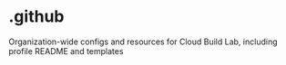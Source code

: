 # .github

Organization-wide configs and resources for Cloud Build Lab, including profile README and templates
